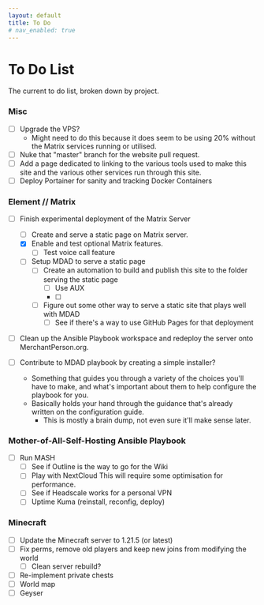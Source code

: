 ```yaml
---
layout: default
title: To Do
# nav_enabled: true
---
```


# To Do List
The current to do list, broken down by project. 

### Misc
- [ ] Upgrade the VPS? 
    * Might need to do this because it does seem to be using 20% without the Matrix services running or utilised. 
- [ ] Nuke that "master" branch for the website pull request.
- [ ] Add a page dedicated to linking to the various tools used to make this site and the various other services run through this site. 
- [ ] Deploy Portainer for sanity and tracking Docker Containers

### Element // Matrix 
- [ ] Finish experimental deployment of the Matrix Server
    - [ ] Create and serve a static page on Matrix server.
    - [x] Enable and test optional Matrix features. 
        - [ ] Test voice call feature
    - [ ] Setup MDAD to serve a static page
        - [ ] Create an automation to build and publish this site to the folder serving the static page
            - [ ] Use AUX
            - [ ] 
        - [ ] Figure out some other way to serve a static site that plays well with MDAD
            - [ ] See if there's a way to use GitHub Pages for that deployment

- [ ] Clean up the Ansible Playbook workspace and redeploy the server onto MerchantPerson.org.

- [ ] Contribute to MDAD playbook by creating a simple installer?
    * Something that guides you through a variety of the choices you'll have to make, and what's important about them to help configure the playbook for you. 
    * Basically holds your hand through the guidance that's already written on the configuration guide.
        * This is mostly a brain dump, not even sure it'll make sense later. 

### Mother-of-All-Self-Hosting Ansible Playbook
- [ ] Run MASH
    - [ ] See if Outline is the way to go for the Wiki
    - [ ] Play with NextCloud
        This will require some optimisation for performance.
    - [ ] See if Headscale works for a personal VPN
    - [ ] Uptime Kuma (reinstall, reconfig, deploy)

### Minecraft
- [ ] Update the Minecraft server to 1.21.5 (or latest)
- [ ] Fix perms, remove old players and keep new joins from modifying the world
    - [ ] Clean server rebuild? 
- [ ] Re-implement private chests
- [ ] World map
- [ ] Geyser

